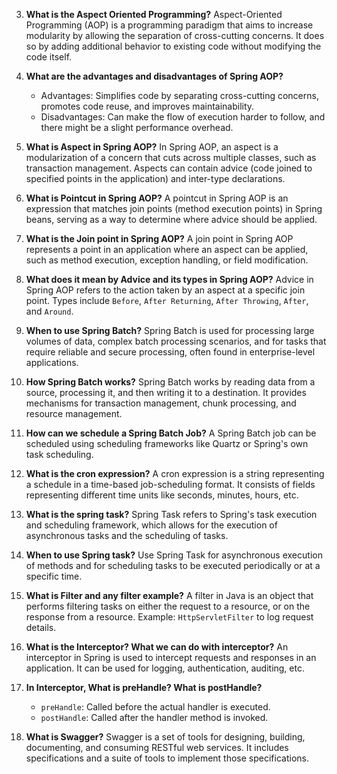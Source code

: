 3. **What is the Aspect Oriented Programming?**
   Aspect-Oriented Programming (AOP) is a programming paradigm that aims to increase modularity by allowing the separation of cross-cutting concerns. It does so by adding additional behavior to existing code without modifying the code itself.

4. **What are the advantages and disadvantages of Spring AOP?**
    - Advantages: Simplifies code by separating cross-cutting concerns, promotes code reuse, and improves maintainability.
    - Disadvantages: Can make the flow of execution harder to follow, and there might be a slight performance overhead.

5. **What is Aspect in Spring AOP?**
   In Spring AOP, an aspect is a modularization of a concern that cuts across multiple classes, such as transaction management. Aspects can contain advice (code joined to specified points in the application) and inter-type declarations.

6. **What is Pointcut in Spring AOP?**
   A pointcut in Spring AOP is an expression that matches join points (method execution points) in Spring beans, serving as a way to determine where advice should be applied.

7. **What is the Join point in Spring AOP?**
   A join point in Spring AOP represents a point in an application where an aspect can be applied, such as method execution, exception handling, or field modification.

8. **What does it mean by Advice and its types in Spring AOP?**
   Advice in Spring AOP refers to the action taken by an aspect at a specific join point. Types include `Before`, `After Returning`, `After Throwing`, `After`, and `Around`.

10. **When to use Spring Batch?**
    Spring Batch is used for processing large volumes of data, complex batch processing scenarios, and for tasks that require reliable and secure processing, often found in enterprise-level applications.

11. **How Spring Batch works?**
    Spring Batch works by reading data from a source, processing it, and then writing it to a destination. It provides mechanisms for transaction management, chunk processing, and resource management.

12. **How can we schedule a Spring Batch Job?**
    A Spring Batch job can be scheduled using scheduling frameworks like Quartz or Spring's own task scheduling.

13. **What is the cron expression?**
    A cron expression is a string representing a schedule in a time-based job-scheduling format. It consists of fields representing different time units like seconds, minutes, hours, etc.

14. **What is the spring task?**
    Spring Task refers to Spring's task execution and scheduling framework, which allows for the execution of asynchronous tasks and the scheduling of tasks.

15. **When to use Spring task?**
    Use Spring Task for asynchronous execution of methods and for scheduling tasks to be executed periodically or at a specific time.

16. **What is Filter and any filter example?**
    A filter in Java is an object that performs filtering tasks on either the request to a resource, or on the response from a resource. Example: `HttpServletFilter` to log request details.

17. **What is the Interceptor? What we can do with interceptor?**
    An interceptor in Spring is used to intercept requests and responses in an application. It can be used for logging, authentication, auditing, etc.

18. **In Interceptor, What is preHandle? What is postHandle?**
    - `preHandle`: Called before the actual handler is executed.
    - `postHandle`: Called after the handler method is invoked.

19. **What is Swagger?**
    Swagger is a set of tools for designing, building, documenting, and consuming RESTful web services. It includes specifications and a suite of tools to implement those specifications.
